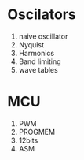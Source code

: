 # Oscilators

1. naive oscillator
2. Nyquist
3. Harmonics
4. Band limiting
5. wave tables

# MCU

1. PWM
2. PROGMEM
3. 12bits
4. ASM
